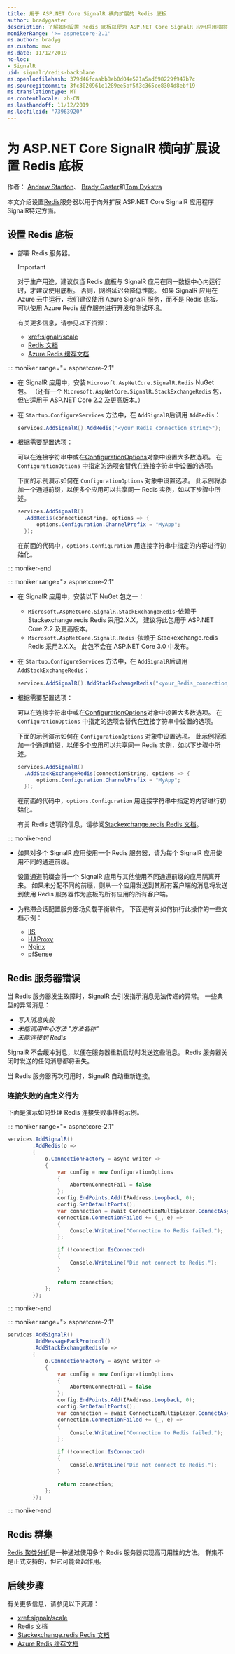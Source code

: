 ```yaml
---
title: 用于 ASP.NET Core SignalR 横向扩展的 Redis 底板
author: bradygaster
description: 了解如何设置 Redis 底板以便为 ASP.NET Core SignalR 应用启用横向扩展。
monikerRange: '>= aspnetcore-2.1'
ms.author: bradyg
ms.custom: mvc
ms.date: 11/12/2019
no-loc:
- SignalR
uid: signalr/redis-backplane
ms.openlocfilehash: 379d46fcaabb8eb0d04e521a5ad698229f947b7c
ms.sourcegitcommit: 3fc3020961e1289ee5bf5f3c365ce8304d8ebf19
ms.translationtype: MT
ms.contentlocale: zh-CN
ms.lasthandoff: 11/12/2019
ms.locfileid: "73963920"
---
```

# <a name="set-up-a-redis-backplane-for-aspnet-core-opno-locsignalr-scale-out"></a>为 ASP.NET Core SignalR 横向扩展设置 Redis 底板

作者： [Andrew Stanton](https://twitter.com/anurse)、 [Brady Gaster](https://twitter.com/bradygaster)和[Tom Dykstra](https://github.com/tdykstra)

本文介绍设置[Redis](https://redis.io/)服务器以用于向外扩展 ASP.NET Core SignalR 应用程序 SignalR特定方面。

## <a name="set-up-a-redis-backplane"></a>设置 Redis 底板

* 部署 Redis 服务器。

  > [!IMPORTANT] 
  > 对于生产用途，建议仅当 Redis 底板与 SignalR 应用在同一数据中心内运行时，才建议使用底板。 否则，网络延迟会降低性能。 如果 SignalR 应用在 Azure 云中运行，我们建议使用 Azure SignalR 服务，而不是 Redis 底板。 可以使用 Azure Redis 缓存服务进行开发和测试环境。

  有关更多信息，请参见以下资源：

  * <xref:signalr/scale>
  * [Redis 文档](https://redis.io/)
  * [Azure Redis 缓存文档](https://docs.microsoft.com/azure/redis-cache/)

::: moniker range="= aspnetcore-2.1"

* 在 SignalR 应用中，安装 `Microsoft.AspNetCore.SignalR.Redis` NuGet 包。 （还有一个 `Microsoft.AspNetCore.SignalR.StackExchangeRedis` 包，但它适用于 ASP.NET Core 2.2 及更高版本。）

* 在 `Startup.ConfigureServices` 方法中，在 `AddSignalR`后调用 `AddRedis`：

  ```csharp
  services.AddSignalR().AddRedis("<your_Redis_connection_string>");
  ```

* 根据需要配置选项：
 
  可以在连接字符串中或在[ConfigurationOptions](https://stackexchange.github.io/StackExchange.Redis/Configuration#configuration-options)对象中设置大多数选项。 在 `ConfigurationOptions` 中指定的选项会替代在连接字符串中设置的选项。

  下面的示例演示如何在 `ConfigurationOptions` 对象中设置选项。 此示例将添加一个通道前缀，以便多个应用可以共享同一 Redis 实例，如以下步骤中所述。

  ```csharp
  services.AddSignalR()
    .AddRedis(connectionString, options => {
        options.Configuration.ChannelPrefix = "MyApp";
    });
  ```

  在前面的代码中，`options.Configuration` 用连接字符串中指定的内容进行初始化。

::: moniker-end

::: moniker range="> aspnetcore-2.1"

* 在 SignalR 应用中，安装以下 NuGet 包之一：

  * `Microsoft.AspNetCore.SignalR.StackExchangeRedis`-依赖于 Stackexchange.redis Redis 采用2.X.X。 建议将此包用于 ASP.NET Core 2.2 及更高版本。
  * `Microsoft.AspNetCore.SignalR.Redis`-依赖于 Stackexchange.redis Redis 采用2.X.X。 此包不会在 ASP.NET Core 3.0 中发布。

* 在 `Startup.ConfigureServices` 方法中，在 `AddSignalR`后调用 `AddStackExchangeRedis`：

  ```csharp
  services.AddSignalR().AddStackExchangeRedis("<your_Redis_connection_string>");
  ```

* 根据需要配置选项：
 
  可以在连接字符串中或在[ConfigurationOptions](https://stackexchange.github.io/StackExchange.Redis/Configuration#configuration-options)对象中设置大多数选项。 在 `ConfigurationOptions` 中指定的选项会替代在连接字符串中设置的选项。

  下面的示例演示如何在 `ConfigurationOptions` 对象中设置选项。 此示例将添加一个通道前缀，以便多个应用可以共享同一 Redis 实例，如以下步骤中所述。

  ```csharp
  services.AddSignalR()
    .AddStackExchangeRedis(connectionString, options => {
        options.Configuration.ChannelPrefix = "MyApp";
    });
  ```

  在前面的代码中，`options.Configuration` 用连接字符串中指定的内容进行初始化。

  有关 Redis 选项的信息，请参阅[Stackexchange.redis Redis 文档](https://stackexchange.github.io/StackExchange.Redis/Configuration.html)。

::: moniker-end

* 如果对多个 SignalR 应用使用一个 Redis 服务器，请为每个 SignalR 应用使用不同的通道前缀。

  设置通道前缀会将一个 SignalR 应用与其他使用不同通道前缀的应用隔离开来。 如果未分配不同的前缀，则从一个应用发送到其所有客户端的消息将发送到使用 Redis 服务器作为底板的所有应用的所有客户端。

* 为粘滞会话配置服务器场负载平衡软件。 下面是有关如何执行此操作的一些文档示例：

  * [IIS](/iis/extensions/configuring-application-request-routing-arr/http-load-balancing-using-application-request-routing)
  * [HAProxy](https://www.haproxy.com/blog/load-balancing-affinity-persistence-sticky-sessions-what-you-need-to-know/)
  * [Nginx](https://docs.nginx.com/nginx/admin-guide/load-balancer/http-load-balancer/#sticky)
  * [pfSense](https://www.netgate.com/docs/pfsense/loadbalancing/inbound-load-balancing.html#sticky-connections)

## <a name="redis-server-errors"></a>Redis 服务器错误

当 Redis 服务器发生故障时，SignalR 会引发指示消息无法传递的异常。 一些典型的异常消息：

* *写入消息失败*
* *未能调用中心方法 "方法名称"*
* *未能连接到 Redis*

SignalR 不会缓冲消息，以便在服务器重新启动时发送这些消息。 Redis 服务器关闭时发送的任何消息都将丢失。

当 Redis 服务器再次可用时，SignalR 自动重新连接。

### <a name="custom-behavior-for-connection-failures"></a>连接失败的自定义行为

下面是演示如何处理 Redis 连接失败事件的示例。

::: moniker range="= aspnetcore-2.1"

```csharp
services.AddSignalR()
        .AddRedis(o =>
        {
            o.ConnectionFactory = async writer =>
            {
                var config = new ConfigurationOptions
                {
                    AbortOnConnectFail = false
                };
                config.EndPoints.Add(IPAddress.Loopback, 0);
                config.SetDefaultPorts();
                var connection = await ConnectionMultiplexer.ConnectAsync(config, writer);
                connection.ConnectionFailed += (_, e) =>
                {
                    Console.WriteLine("Connection to Redis failed.");
                };

                if (!connection.IsConnected)
                {
                    Console.WriteLine("Did not connect to Redis.");
                }

                return connection;
            };
        });
```

::: moniker-end

::: moniker range="> aspnetcore-2.1"

```csharp
services.AddSignalR()
        .AddMessagePackProtocol()
        .AddStackExchangeRedis(o =>
        {
            o.ConnectionFactory = async writer =>
            {
                var config = new ConfigurationOptions
                {
                    AbortOnConnectFail = false
                };
                config.EndPoints.Add(IPAddress.Loopback, 0);
                config.SetDefaultPorts();
                var connection = await ConnectionMultiplexer.ConnectAsync(config, writer);
                connection.ConnectionFailed += (_, e) =>
                {
                    Console.WriteLine("Connection to Redis failed.");
                };

                if (!connection.IsConnected)
                {
                    Console.WriteLine("Did not connect to Redis.");
                }

                return connection;
            };
        });
```

::: moniker-end

## <a name="redis-clustering"></a>Redis 群集

[Redis 聚类分析](https://redis.io/topics/cluster-spec)是一种通过使用多个 Redis 服务器实现高可用性的方法。 群集不是正式支持的，但它可能会起作用。

## <a name="next-steps"></a>后续步骤

有关更多信息，请参见以下资源：

* <xref:signalr/scale>
* [Redis 文档](https://redis.io/documentation)
* [Stackexchange.redis Redis 文档](https://stackexchange.github.io/StackExchange.Redis/)
* [Azure Redis 缓存文档](https://docs.microsoft.com/azure/redis-cache/)
